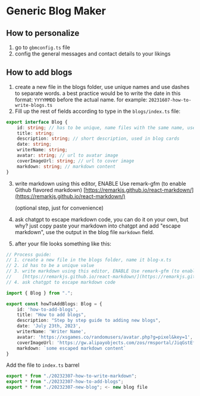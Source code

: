 # Generic Blog Maker

## How to personalize
  
1. go to `gbmconfig.ts` file
2. config the general messages and contact details to your likings

## How to add blogs

1. create a new file in the blogs folder, use unique names and use dashes to separate words. a best practice would be to write the date in this format:
    `YYYYMMDD` before the actual name. for example: `20231607-how-to-write-blogs.ts`
2. Fill up the rest of fields according to type in the `blogs/index.ts` file:

```typescript
export interface Blog {
    id: string; // has to be unique, name files with the same name, use dash to separate words  e.g. blog-1.ts
    title: string;
    description: string; // short description, used in blog cards
    date: string;
    writerName: string;
    avatar: string; // url to avatar image
    coverImageUrl: string; // url to cover image
    markdown: string; // markdown content
}
```

3. write markdown using this editor, ENABLE Use remark-gfm (to enable Github flavored markdown) 
    [https://remarkjs.github.io/react-markdown/](https://remarkjs.github.io/react-markdown/)

    (optional step, just for convenience)

4. ask chatgpt to escape markdown code, you can do it on your own, but why?
    just copy paste your markdown into chatgpt and add "escape markdown", use the output in the blog file `markdown` field.

5. after your file looks something like this:

```typescript
// Process guide:
// 1. create a new file in the blogs folder, name it blog-x.ts
// 2. id has to be a unique value
// 3. write markdown using this editor, ENABLE Use remark-gfm (to enable Github flavored markdown) 
//    [https://remarkjs.github.io/react-markdown/](https://remarkjs.github.io/react-markdown/)
// 4. ask chatgpt to escape markdown code

import { Blog } from ".";

export const howToAddBlogs: Blog = {
    id: 'how-to-add-blogs',
    title: "How to add blogs",
    description: "Step by step guide to adding new blogs",
    date: 'July 23th, 2023',
    writerName: 'Writer Name',
    avatar: 'https://xsgames.co/randomusers/avatar.php?g=pixel&key=1',
    coverImageUrl: 'https://gw.alipayobjects.com/zos/rmsportal/JiqGstEfoWAOHiTxclqi.png',
    markdown: `some escaped markdown content`
}
```

Add the file to `index.ts` barrel

```typescript
export * from "./20232307-how-to-write-markdown";
export * from "./20232307-how-to-add-blogs";
export * from "./20232307-new-blog"; <- new blog file
```